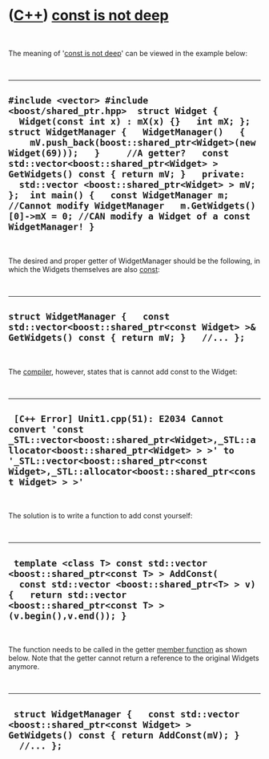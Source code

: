 
 

 

 

 

 

([C++](Cpp.md)) [const is not deep](CppConstIsNotDeep.md)
===========================================================

 

The meaning of '[const is not deep](CppConstIsNotDeep.md)' can be
viewed in the example below:

 

  --------------------------------------------------------------------------------------------------------------------------------------------------------------------------------------------------------------------------------------------------------------------------------------------------------------------------------------------------------------------------------------------------------------------------------------------------------------------------------------------------------------------------------------------------------
  ` #include <vector> #include <boost/shared_ptr.hpp>  struct Widget {   Widget(const int x) : mX(x) {}   int mX; };  struct WidgetManager {   WidgetManager()   {     mV.push_back(boost::shared_ptr<Widget>(new Widget(69)));   }     //A getter?   const std::vector<boost::shared_ptr<Widget> > GetWidgets() const { return mV; }   private:   std::vector <boost::shared_ptr<Widget> > mV; };  int main() {   const WidgetManager m; //Cannot modify WidgetManager   m.GetWidgets()[0]->mX = 0; //CAN modify a Widget of a const WidgetManager! } `
  --------------------------------------------------------------------------------------------------------------------------------------------------------------------------------------------------------------------------------------------------------------------------------------------------------------------------------------------------------------------------------------------------------------------------------------------------------------------------------------------------------------------------------------------------------

 

The desired and proper getter of WidgetManager should be the following,
in which the Widgets themselves are also [const](CppConst.md):

 

  --------------------------------------------------------------------------------------------------------------------------------
  ` struct WidgetManager {   const std::vector<boost::shared_ptr<const Widget> >& GetWidgets() const { return mV; }   //... }; `
  --------------------------------------------------------------------------------------------------------------------------------

 

The [compiler](CppCompiler.md), however, states that is cannot add
const to the Widget:

 

  -------------------------------------------------------------------------------------------------------------------------------------------------------------------------------------------------------------------------------------------------------
  ` [C++ Error] Unit1.cpp(51): E2034 Cannot convert 'const _STL::vector<boost::shared_ptr<Widget>,_STL::allocator<boost::shared_ptr<Widget> > >' to '_STL::vector<boost::shared_ptr<const Widget>,_STL::allocator<boost::shared_ptr<const Widget> > >'`
  -------------------------------------------------------------------------------------------------------------------------------------------------------------------------------------------------------------------------------------------------------

 

The solution is to write a function to add const yourself:

 

  -----------------------------------------------------------------------------------------------------------------------------------------------------------------------------------------------------------
  ` template <class T> const std::vector <boost::shared_ptr<const T> > AddConst(   const std::vector <boost::shared_ptr<T> > v) {   return std::vector <boost::shared_ptr<const T> >(v.begin(),v.end()); }`
  -----------------------------------------------------------------------------------------------------------------------------------------------------------------------------------------------------------

 

The function needs to be called in the getter [member
function](CppMemberFunction.md) as shown below. Note that the getter
cannot return a reference to the original Widgets anymore.

 

  -----------------------------------------------------------------------------------------------------------------------------------------
  ` struct WidgetManager {   const std::vector <boost::shared_ptr<const Widget> > GetWidgets() const { return AddConst(mV); }   //... };`
  -----------------------------------------------------------------------------------------------------------------------------------------

 

 

 

 

 

 

